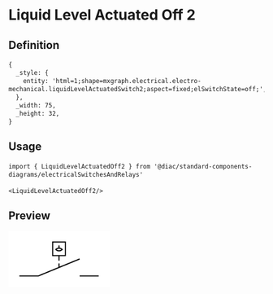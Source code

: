 # Liquid Level Actuated Off 2

## Definition

```
{
  _style: { 
    entity: 'html=1;shape=mxgraph.electrical.electro-mechanical.liquidLevelActuatedSwitch2;aspect=fixed;elSwitchState=off;',
  },
  _width: 75,
  _height: 32,
}
```

## Usage

```
import { LiquidLevelActuatedOff2 } from '@diac/standard-components-diagrams/electricalSwitchesAndRelays'

<LiquidLevelActuatedOff2/>
```

## Preview

<img src="./liquid-level-actuated-off-2.png" width="200"/>
